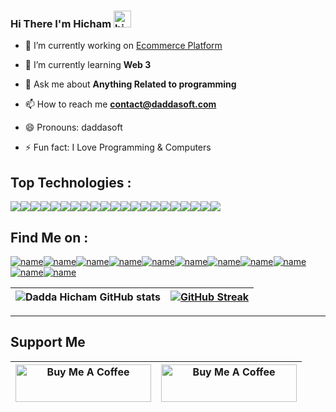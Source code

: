 ### Hi There I'm Hicham <img src="https://user-images.githubusercontent.com/1303154/88677602-1635ba80-d120-11ea-84d8-d263ba5fc3c0.gif" width="28px" height="27px" alt="hi">

- 🔭 I’m currently working on [Ecommerce Platform](https://daddasoft.com)

- 🌱 I’m currently learning **Web 3**

- 💬 Ask me about **Anything Related to programming**

- 📫 How to reach me **contact@daddasoft.com**

- 😄 Pronouns: daddasoft
- ⚡ Fun fact: I Love Programming & Computers

## Top Technologies : 
![](https://img.shields.io/badge/Angular-DD0031?style=for-the-badge&logo=angular&logoColor=white)![](https://img.shields.io/badge/React-20232A?style=for-the-badge&logo=react&logoColor=61DAFB)![](https://img.shields.io/badge/Vue.js-35495E?style=for-the-badge&logo=vuedotjs&logoColor=4FC08D)![](https://img.shields.io/badge/next.js-000000?style=for-the-badge&logo=nextdotjs&logoColor=white)![](https://img.shields.io/badge/GraphQl-E10098?style=for-the-badge&logo=graphql&logoColor=white)![](https://img.shields.io/badge/Node.js-339933?style=for-the-badge&logo=nodedotjs&logoColor=white)![](https://img.shields.io/badge/JavaScript-323330?style=for-the-badge&logo=javascript&logoColor=F7DF1E)![](https://img.shields.io/badge/TypeScript-007ACC?style=for-the-badge&logo=typescript&logoColor=white)![](https://img.shields.io/badge/GIT-E44C30?style=for-the-badge&logo=git&logoColor=white)![](https://img.shields.io/badge/Ubuntu-E95420?style=for-the-badge&logo=ubuntu&logoColor=white)![](https://img.shields.io/badge/Visual%20Studio%20Code-007ACC?style=for-the-badge&logo=Visual%20Studio%20Code&logoColor=white)![](https://img.shields.io/badge/Docker-2CA5E0?style=for-the-badge&logo=docker&logoColor=white)![](https://img.shields.io/badge/kubernetes-326ce5.svg?&style=for-the-badge&logo=kubernetes&logoColor=white)![](https://img.shields.io/badge/Laravel-FF2D20?style=for-the-badge&logo=laravel&logoColor=white)![](https://img.shields.io/badge/Symfony-000000?style=for-the-badge&logo=Symfony&logoColor=white)![](https://img.shields.io/badge/MongoDB-4EA94B?style=for-the-badge&logo=mongodb&logoColor=white)![](https://img.shields.io/badge/PostgreSQL-316192?style=for-the-badge&logo=postgresql&logoColor=white)![](https://img.shields.io/badge/redis-%23DD0031.svg?&style=for-the-badge&logo=redis&logoColor=white)![](https://img.shields.io/badge/Nginx-009639?style=for-the-badge&logo=nginx&logoColor=white)![](https://img.shields.io/badge/Spring_Boot-F2F4F9?style=for-the-badge&logo=spring-boot)![](https://img.shields.io/badge/Python-FFD43B?style=for-the-badge&logo=python&logoColor=blue)


## Find Me on :
[![name](https://img.shields.io/badge/Hashnode-2962FF?style=for-the-badge&logo=hashnode&logoColor=white)](https://hashnode.com/@daddasoft)[![name](https://img.shields.io/badge/dev.to-0A0A0A?style=for-the-badge&logo=devdotto&logoColor=white)](https://dev.to/daddasoft)[![name](https://img.shields.io/badge/Facebook-1877F2?style=for-the-badge&logo=facebook&logoColor=white)](https://www.facebook.com/daddaSoft)[![name](https://img.shields.io/badge/Codewars-B1361E?style=for-the-badge&logo=Codewars&logoColor=white)](https://www.codewars.com/users/daddasoft)[![name](https://img.shields.io/badge/Codepen-000000?style=for-the-badge&logo=codepen&logoColor=white)](https://codepen.io/daddasoft/)[![name](https://img.shields.io/badge/-Hackerrank-2EC866?style=for-the-badge&logo=HackerRank&logoColor=white)](https://www.hackerrank.com/daddasoft)[![name](https://img.shields.io/badge/Instagram-E4405F?style=for-the-badge&logo=instagram&logoColor=white)](https://www.instagram.com/daddasoft/)[![name](https://img.shields.io/badge/LinkedIn-0077B5?style=for-the-badge&logo=linkedin&logoColor=white)](https://www.linkedin.com/in/daddasoft/)[![name](https://img.shields.io/badge/-LeetCode-FFA116?style=for-the-badge&logo=LeetCode&logoColor=black)](https://leetcode.com/daddasoft/)[![name](https://img.shields.io/badge/Twitter-1DA1F2?style=for-the-badge&logo=twitter&logoColor=white)](https://twitter.com/daddasoft)[![name](https://img.shields.io/badge/YouTube-FF0000?style=for-the-badge&logo=youtube&logoColor=white)](https://www.youtube.com/daddasoft)


| ![Dadda Hicham GitHub stats](https://github-readme-stats.vercel.app/api?username=daddasoft&show_icons=true&theme=radical) | [![GitHub Streak](https://github-readme-streak-stats.herokuapp.com?user=daddasoft&theme=gruvbox_duo&date_format=M%20j%5B%2C%20Y%5D)](#) |
|-----------------------------------------------------------------------------------------------------------------------|-----------------------------------------------------------------------------------------------------------------------------------------|

---------
## Support Me 
| <a href="https://www.buymeacoffee.com/daddasoft" target="_blank"><img src="https://cdn.buymeacoffee.com/buttons/v2/default-yellow.png" alt="Buy Me A Coffee" style="height: 60px !important;width: 217px !important;" ></a> | <a href="https://www.patreon.com/daddasoft" target="_blank"><img src="https://img.shields.io/badge/Patreon-F96854?style=for-the-badge&logo=patreon&logoColor=white" alt="Buy Me A Coffee" style="height: 60px !important;width: 217px !important;" ></a> |
|-----------------------------------------------------------------------------------------------------------------------------------------------------------------------------------------------------------------------------|----------------------------------------------------------------------------------------------------------------------------------------------------------------------------------------------------------------------------------------------------------|
